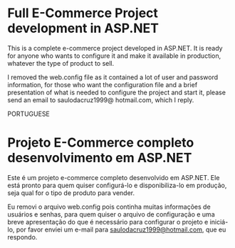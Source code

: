 # Full E-Commerce Project development in ASP.NET

This is a complete e-commerce project developed in ASP.NET. It is ready for anyone who wants to configure it and make it available in production, whatever the type of product to sell.

I removed the web.config file as it contained a lot of user and password information, for those who want the configuration file and a brief presentation of what is needed to configure the project and start it, please send an email to saulodacruz1999@ hotmail.com, which I reply.


PORTUGUESE
# Projeto E-Commerce completo desenvolvimento em ASP.NET

Este é um projeto e-commerce completo desenvolvido em ASP.NET. Ele está pronto para quem quiser configurá-lo e disponibiliza-lo em produção, seja qual for o tipo de produto para vender.

Eu removi o arquivo web.config pois continha muitas informações de usuários e senhas, para quem quiser o arquivo de configuração e uma breve apresentação do que é necessário para configurar o projeto e iniciá-lo, por favor enviei um e-mail para saulodacruz1999@hotmail.com, que eu respondo.

